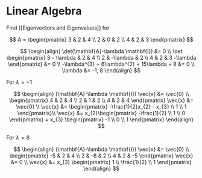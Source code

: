 # Linear Algebra

Find [[Eigenvectors and Eigenvalues]] for

$$
A = \begin{pmatrix}
3 & 2 & 4 \\
2 & 0 & 2 \\
4 & 2 & 3
\end{pmatrix}
$$

$$
\begin{align}
\det(\mathbf{A}-\lambda \mathbf{I}) &= 0 \\
\det \begin{pmatrix}
3 - \lambda & 2 & 4 \\
2 & -\lambda & 2 \\
4 & 2 & 3 -\lambda
\end{pmatrix} &= 0 \\
-\lambda^{3} + 6\lambda^{2} + 15\lambda  + 8 &= 0 \\
\lambda &= -1, 8
\end{align}
$$

For $\lambda=-1$

$$
\begin{align}
(\mathbf{A}-\lambda \mathbf{I}) \vec{x} &= \vec{0} \\
\begin{pmatrix}
4 & 2 & 4 \\
2 & 1 & 2 \\
4 & 2 & 4
\end{pmatrix} \vec{x} &= \vec{0} \\
\vec{x} &= \begin{pmatrix}
-\frac{1}{2}x_{2} - x_{3} \\
1 \\
1
\end{pmatrix}\\
\vec{x} &= x_{2}\begin{pmatrix}
-\frac{1}{2} \\
1 \\
0
\end{pmatrix} + x_{3} \begin{pmatrix}
-1 \\
0 \\
1
\end{pmatrix}
\end{align}
$$

For $\lambda = 8$

$$
\begin{align}
(\mathbf{A}-\lambda \mathbf{I}) \vec{x} &= \vec{0} \\
\begin{pmatrix}
-5 & 2 & 4 \\
2 & -8 & 2 \\
4 & 2 & -5
\end{pmatrix} \vec{x} &= 0 \\
\vec{x} &= x_{3} \begin{pmatrix}
1 \\
\frac{1}{2} \\
1
\end{pmatrix}
\end{align}
$$

